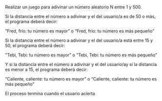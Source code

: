 Realizar un juego para adivinar un número aleatorio N entre 1 y 500.

Si la distancia entre el número a adivinar y el del usuario/a es de 50 o más, el programa deberá decir:

“Fred, frío: tu número es mayor” o “Fred, frío: tu número es más pequeño”



Si la distancia entre el número a adivinar y el del usuario/a está entre 15 y 50, el programa deberá decir:

"Tebi, Tebi: tu número es mayor" o "Tebi, Tebi: tu número es más pequeño"



Y si la distancia entre el número a adivinar y el del usuario/ay si la distancia es menor a 15, el programa deberá decir:

“Caliente, caliente: tu número es mayor” o “Caliente, caliente: tu número es más pequeño”

El proceso termina cuando el usuario acierta